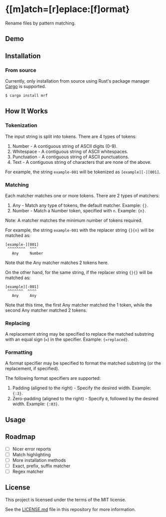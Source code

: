 # {[m]atch=[r]eplace:[f]ormat}

Rename files by pattern matching.

## Demo

## Installation

### From source

Currently, only installation from source using Rust's package manager [Cargo](https://github.com/rust-lang/cargo) is supported.

```sh
$ cargo install mrf
```

## How It Works

### Tokenization

The input string is split into tokens. There are 4 types of tokens:
1. Number - A contiguous string of ASCII digits (0-9).
2. Whitespace - A contiguous string of ASCII whitespaces.
3. Punctuation - A contiguous string of ASCII punctuations.
4. Text - A contiguous string of characters that are none of the above.

For example, the string `example-001` will be tokenized as `[example][-][001]`.

### Matching

Each matcher matches one or more tokens. There are 2 types of matchers:
1. Any - Match any type of tokens, the default matcher. Example: `{}`.
2. Number - Match a Number token, specified with `n`. Example: `{n}`.

Note: A matcher matches the minimum number of tokens required.

For example, the string `example-001` with the replacer string `{}{n}` will be
matched as:
```
[example-][001]
 ^^^^^^^^  ^^^
   Any     Number
```

Note that the Any matcher matches 2 tokens here.

On the other hand, for the same string, if the replacer string `{}{}` will be
matched as:
```
[example][-001]
 ^^^^^^^  ^^^^
   Any     Any
```

Note that this time, the first Any matcher matched the 1 token, while the second
Any matcher matched 2 tokens.

### Replacing

A replacement string may be specified to replace the matched substring with an
equal sign (`=`) in the specifier. Example: `{=replaced}`.

### Formatting

A format specifier may be specified to format the matched substring (or the
replacement, if specified).

The following format specifiers are supported:
1. Padding (aligned to the right) - Specify the desired width. Example: `{:3}`.
2. Zero-padding (aligned to the right) - Specify `0`, followed by the desired
width. Example: `{:03}`.

## Usage

## Roadmap

- [ ] Nicer error reports
- [ ] Match highlighting
- [ ] More installation methods
- [ ] Exact, prefix, suffix matcher
- [ ] Regex matcher

## License

This project is licensed under the terms of the MIT license.

See the [LICENSE.md](LICENSE.md) file in this repository for more information.

